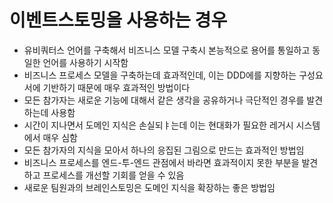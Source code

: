 # 이벤트스토밍을 사용하는 경우

- 유비쿼터스 언어를 구축해서 비즈니스 모델 구축시 본능적으로 용어를 통일하고 동일한 언어를 사용하기 시작함
- 비즈니스 프로세스 모델을 구축하는데 효과적인데, 이는 DDD에를 지향하는 구성요서에 기반하기 때문에 매우 효과적인 방법이다
- 모든 참가자는 새로운 기능에 대해서 같은 생각을 공유하거나 극단적인 경우를 발견하는데 사용함
- 시간이 지나면서 도메인 지식은 손실되ㅑ는데 이는 현대화가 필요한 레거시 시스템에서 매우 심함
- 모든 참가자의 지식을 모아서 하나의 응집된 그림으로 만드는 효과적인 방법임
- 비즈니스 프로세스를 엔드-투-엔드 관점에서 바라면 효과적이지 못한 부분을 발견하고 프로세스를 개선할 기회를 얻을 수 있음
- 새로운 팀원과의 브레인스토밍은 도메인 지식을 확장하는 좋은 방법임
